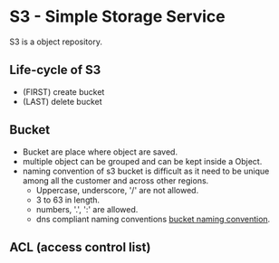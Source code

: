 # S3 - Simple Storage Service

S3 is a object repository.

## Life-cycle of S3

- (FIRST) create bucket
- (LAST) delete bucket

## Bucket

- Bucket are place where object are saved.
- multiple object can be grouped and can be kept inside a Object.
- naming convention of s3 bucket is difficult as it need to be unique among all the customer and across other regions.
  - Uppercase, underscore, '/' are not allowed.
  - 3 to 63 in length.
  - numbers, '.', ':' are allowed.
  - dns compliant naming conventions [bucket naming convention](https://docs.aws.amazon.com/AmazonS3/latest/dev/BucketRestrictions.html#bucketnamingrules).

## ACL (access control list)
